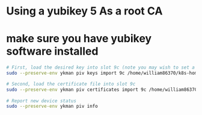 
# Using a yubikey 5 As a root CA 


# make sure you have yubikey software installed
```bash
# First, load the desired key into slot 9c (note you may wish to set a touch-policy and pin-policy of never for embedded devices)
sudo --preserve-env ykman piv keys import 9c /home/william86370/k8s-homelab/pki/lbcloud-pki-root-1/lbcloud-pki-root-1.key --touch-policy=always --pin-policy=ONCE

# Second, load the certificate file into slot 9c
sudo --preserve-env ykman piv certificates import 9c /home/william86370/k8s-homelab/pki/lbcloud-pki-root-1/lbcloud-pki-root-1.pem
 
# Report new device status
sudo --preserve-env ykman piv info
```